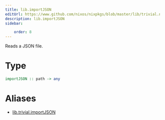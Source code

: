 ```yaml
---
title: lib.importJSON
editUrl: https://www.github.com/nixos/nixpkgs/blob/master/lib/trivial.nix#L425C16
description: lib.importJSON
sidebar:

    order: 8
---
```


Reads a JSON file.

# Type

```haskell
importJSON :: path -> any
```


# Aliases

- [lib.trivial.importJSON](/nix-doc-comments/reference/lib/trivial/lib-trivial-importJSON)


